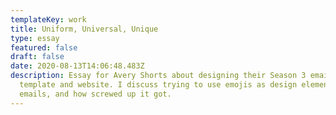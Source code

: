 ```yaml
---
templateKey: work
title: Uniform, Universal, Unique
type: essay
featured: false
draft: false
date: 2020-08-13T14:06:48.483Z
description: Essay for Avery Shorts about designing their Season 3 email
  template and website. I discuss trying to use emojis as design elements in
  emails, and how screwed up it got.
---
```

